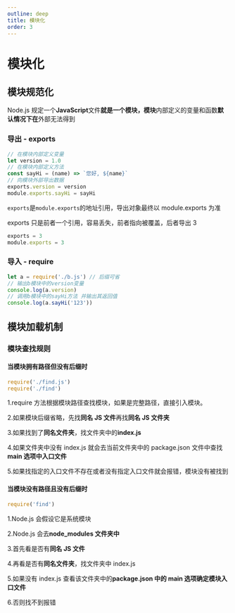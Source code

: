 ```yaml
---
outline: deep
title: 模块化
order: 3
---
```


# 模块化

## 模块规范化

Node.js 规定一个**JavaScript**文件**就是一个模块，模块**内部定义的变量和函数**默认情况下在**外部无法得到

### 导出 - exports

```js
// 在模块内部定义变量
let version = 1.0
// 在模块内部定义方法
const sayHi = (name) => `您好, ${name}`
// 向模块外部导出数据
exports.version = version
module.exports.sayHi = sayHi
```

`exports`是`module.exports`的地址引用，导出对象最终以 module.exports 为准

exports 只是前者一个引用，容易丢失，前者指向被覆盖，后者导出 3

```js
exports = 3
module.exports = 3
```

### 导入 - require

```js
let a = require('./b.js') // 后缀可省
// 输出b模块中的version变量
console.log(a.version)
// 调用b模块中的sayHi方法 并输出其返回值
console.log(a.sayHi('123'))
```

## 模块加载机制

### 模块查找规则

#### 当模块拥有路径但没有后缀时

```js
require('./find.js')
require('./find')
```

1.require 方法根据模块路径查找模块，如果是完整路径，直接引入模块。

2.如果模块后缀省略，先找**同名 JS 文件**再找**同名 JS 文件夹**

3.如果找到了**同名文件夹**，找文件夹中的**index.js**

4.如果文件夹中没有 index.js 就会去当前文件夹中的 package.json 文件中查找**main 选项中入口文件**

5.如果找指定的入口文件不存在或者没有指定入口文件就会报错，模块没有被找到

#### 当模块没有路径且没有后缀时

```js
require('find')
```

1.Node.js 会假设它是系统模块

2.Node.js 会去**node_modules 文件夹中**

3.首先看是否有**同名 JS 文件**

4.再看是否有**同名文件夹**，找文件夹中 index.js

5.如果没有 index.js 查看该文件夹中的**package.json 中的 main 选项确定模块入口文件**

6.否则找不到报错
